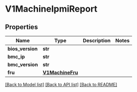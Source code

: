 # V1MachineIpmiReport

## Properties
Name | Type | Description | Notes
------------ | ------------- | ------------- | -------------
**bios_version** | **str** |  | 
**bmc_ip** | **str** |  | 
**bmc_version** | **str** |  | 
**fru** | [**V1MachineFru**](V1MachineFru.md) |  | 

[[Back to Model list]](../README.md#documentation-for-models) [[Back to API list]](../README.md#documentation-for-api-endpoints) [[Back to README]](../README.md)


